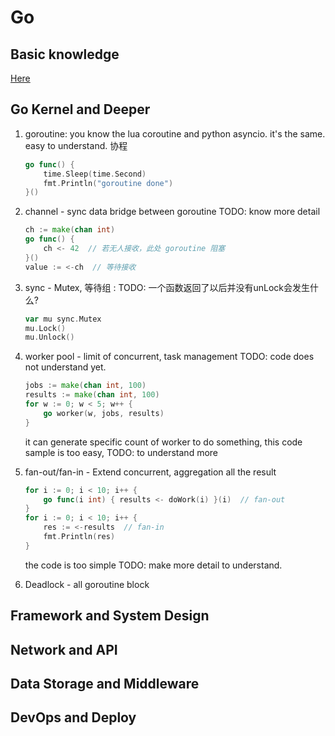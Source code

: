 # Go 

## Basic knowledge

[ Here ](./proj1/PROJ1.md)

## Go Kernel and Deeper

1. goroutine: you know the lua coroutine and python asyncio. it's the same. easy to understand. 协程

    ```go
    go func() {
        time.Sleep(time.Second)
        fmt.Println("goroutine done")
    }()
    ```

2. channel - sync data bridge between goroutine TODO: know more detail

    ```go
    ch := make(chan int)
    go func() {
        ch <- 42  // 若无人接收，此处 goroutine 阻塞
    }()
    value := <-ch  // 等待接收
    ```

3. sync - Mutex, 等待组 : TODO: 一个函数返回了以后并没有unLock会发生什么?

    ```go
    var mu sync.Mutex
    mu.Lock()
    mu.Unlock()
    ```

4. worker pool - limit of concurrent, task management  TODO: code does not understand yet.

    ```go
    jobs := make(chan int, 100)
    results := make(chan int, 100)
    for w := 0; w < 5; w++ {
        go worker(w, jobs, results)
    }
    ```

    it can generate specific count of worker to do something, this code sample is too easy, TODO: to understand more

5. fan-out/fan-in - Extend concurrent, aggregation all the result

    ```go
    for i := 0; i < 10; i++ {
        go func(i int) { results <- doWork(i) }(i)  // fan-out
    }
    for i := 0; i < 10; i++ {
        res := <-results  // fan-in
        fmt.Println(res)
    }
    ```

    the code is too simple TODO: make more detail to understand.

6. Deadlock - all goroutine block



## Framework and System Design

## Network and API 

## Data Storage and Middleware

## DevOps and Deploy